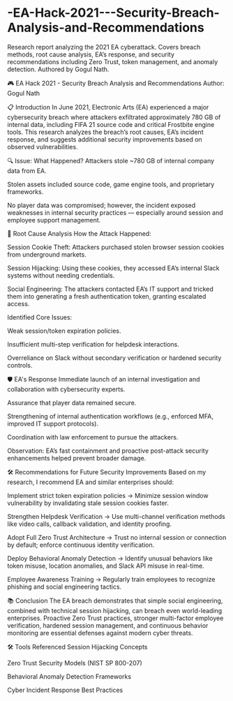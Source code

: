 # -EA-Hack-2021---Security-Breach-Analysis-and-Recommendations
Research report analyzing the 2021 EA cyberattack. Covers breach methods, root cause analysis, EA’s response, and security recommendations including Zero Trust, token management, and anomaly detection. Authored by Gogul Nath.

🎮 EA Hack 2021 - Security Breach Analysis and Recommendations
Author: Gogul Nath

📋 Introduction
In June 2021, Electronic Arts (EA) experienced a major cybersecurity breach where attackers exfiltrated approximately 780 GB of internal data, including FIFA 21 source code and critical Frostbite engine tools.
This research analyzes the breach’s root causes, EA’s incident response, and suggests additional security improvements based on observed vulnerabilities.

🔍 Issue: What Happened?
Attackers stole ~780 GB of internal company data from EA.

Stolen assets included source code, game engine tools, and proprietary frameworks.

No player data was compromised; however, the incident exposed weaknesses in internal security practices — especially around session and employee support management.

🧠 Root Cause Analysis
How the Attack Happened:

Session Cookie Theft:
Attackers purchased stolen browser session cookies from underground markets.

Session Hijacking:
Using these cookies, they accessed EA’s internal Slack systems without needing credentials.

Social Engineering:
The attackers contacted EA’s IT support and tricked them into generating a fresh authentication token, granting escalated access.

Identified Core Issues:

Weak session/token expiration policies.

Insufficient multi-step verification for helpdesk interactions.

Overreliance on Slack without secondary verification or hardened security controls.

🛡️ EA's Response
Immediate launch of an internal investigation and collaboration with cybersecurity experts.

Assurance that player data remained secure.

Strengthening of internal authentication workflows (e.g., enforced MFA, improved IT support protocols).

Coordination with law enforcement to pursue the attackers.

Observation:
EA’s fast containment and proactive post-attack security enhancements helped prevent broader damage.

🛠️ Recommendations for Future Security Improvements
Based on my research, I recommend EA and similar enterprises should:

Implement strict token expiration policies
→ Minimize session window vulnerability by invalidating stale session cookies faster.

Strengthen Helpdesk Verification
→ Use multi-channel verification methods like video calls, callback validation, and identity proofing.

Adopt Full Zero Trust Architecture
→ Trust no internal session or connection by default; enforce continuous identity verification.

Deploy Behavioral Anomaly Detection
→ Identify unusual behaviors like token misuse, location anomalies, and Slack API misuse in real-time.

Employee Awareness Training
→ Regularly train employees to recognize phishing and social engineering tactics.

📚 Conclusion
The EA breach demonstrates that simple social engineering, combined with technical session hijacking, can breach even world-leading enterprises.
Proactive Zero Trust practices, stronger multi-factor employee verification, hardened session management, and continuous behavior monitoring are essential defenses against modern cyber threats.

🛠️ Tools Referenced
Session Hijacking Concepts

Zero Trust Security Models (NIST SP 800-207)

Behavioral Anomaly Detection Frameworks

Cyber Incident Response Best Practices

